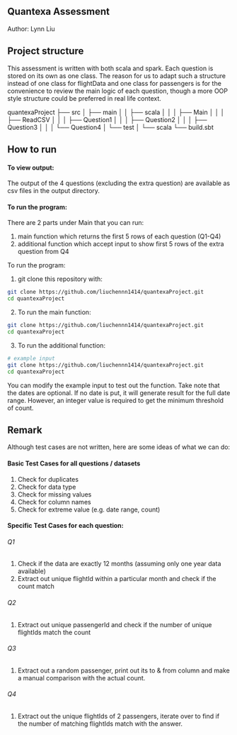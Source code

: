Quantexa Assessment 
---
Author: Lynn Liu 

## Project structure
This assessment is written with both scala and spark. Each question is stored on its own as one class. 
The reason for us to adapt such a structure instead of one class for flightData and one class for passengers is for the convenience to review the main logic of each question, though a more OOP style structure could be preferred in real life context. 

quantexaProject
├── src
│   ├── main
│   │   ├── scala
│   │   │   ├── Main
│   │   │   ├── ReadCSV
│   │   │   ├── Question1
│   │   │   ├── Question2
│   │   │   ├── Question3
│   │   │   └── Question4
│   └── test
│       └── scala
└── build.sbt

## How to run 
#### To view output: 
The output of the 4 questions (excluding the extra question) are available as csv files in the output directory. 

#### To run the program: 
There are 2 parts under Main that you can run: 
1. main function which returns the first 5 rows of each question (Q1-Q4)
2. additional function which accept input to show first 5 rows of the extra question from Q4 

To run the program: 
1. git clone this repository with: 
```bash
git clone https://github.com/liuchennn1414/quantexaProject.git
cd quantexaProject
```
2. To run the main function: 
```bash
git clone https://github.com/liuchennn1414/quantexaProject.git
cd quantexaProject
```
3. To run the additional function: 
```bash
# example input 
git clone https://github.com/liuchennn1414/quantexaProject.git
cd quantexaProject
```
You can modify the example input to test out the function. 
Take note that the dates are optional. If no date is put, it will generate result for the full date range. However, an integer value is required to get the minimum threshold of count. 

## Remark 
Although test cases are not written, here are some ideas of what we can do:
#### Basic Test Cases for all questions / datasets
1. Check for duplicates 
2. Check for data type
3. Check for missing values 
4. Check for column names 
5. Check for extreme value (e.g. date range, count)

#### Specific Test Cases for each question: 
###### Q1 
1. Check if the data are exactly 12 months (assuming only one year data available)
2. Extract out unique flightId within a particular month and check if the count match
###### Q2
1. Extract out unique passengerId and check if the number of unique flightIds match the count
###### Q3
1. Extract out a random passenger, print out its to & from column and make a manual comparison with the actual count. 
###### Q4
1. Extract out the unique flightIds of 2 passengers, iterate over to find if the number of matching flightIds match with the answer. 





